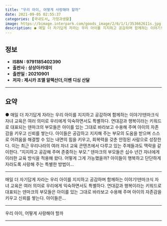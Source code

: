 ```yaml
---
title: "우리 아이, 어떻게 사랑해야 할까"
date: 2021-09-05 02:55:37
categories: [국내도서, 가정과생활]
image: https://bimage.interpark.com/goods_image/2/6/1/1/353662611s.jpg
description: ● 매일 더 자기답게 자라는 우리 아이를 지지하고 공감하며 함께하는 이야기!덴마크식 자녀 교육은 여러 의미로 우리에게 익숙하면서도 특별하다. 연대감과 행복이라는 키워드로 대표되는 덴마크의 부모들은 아이를 있는 그대로 바라보고 수용해 주며 아이의 자존감을 키우고 신뢰를 쌓는다. 아이들은
---
```


## **정보**

- **ISBN : 9791185402390**
- **출판사 : 상상아카데미**
- **출판일 : 20210901**
- **저자 : 제시카 조엘 알렉산더,이벤 디싱 산달**

------



## **요약**

●  매일 더 자기답게 자라는 우리 아이를 지지하고 공감하며 함께하는 이야기!덴마크식 자녀 교육은 여러 의미로 우리에게 익숙하면서도 특별하다. 연대감과 행복이라는 키워드로 대표되는 덴마크의 부모들은 아이를 있는 그대로 바라보고 수용해 주며 아이의 자존감을 키우고 신뢰를 쌓는다. 아이들은 공감하고 지지해 주는 부모의 도움을 받으며 스스로 어려움을 해결할 수 있는 내면의 힘을 키우고, 회복력을 갖춘 안정된 사람으로 성장한다. 이는 최근 우리나라의 여러 자녀 교육 콘텐츠에서 다루고 있는 주제들과도 맥락을 같이한다. “지지하고 공감해 주며 존중하는 부모.” 덴마크의 부모들은 십수 년간 자녀에게 이러한 교육 방식을 적용해 왔다. 어떻게 그게 가능했을까? 아이들이 행복하고 단단하게 자라도록 사랑해 주는 특별한 방법이...

------

매일 더 자기답게 자라는 우리 아이를 지지하고 공감하며 함께하는 이야기!덴마크식 자녀 교육은 여러 의미로 우리에게 익숙하면서도 특별하다. 연대감과 행복이라는 키워드로 대표되는 덴마크의 부모들은 아이를 있는 그대로 바라보고 수용해 주며 아이의 자존감을 키우고 신뢰를 쌓는다. 아이들은... 

------


우리 아이, 어떻게 사랑해야 할까 

------


